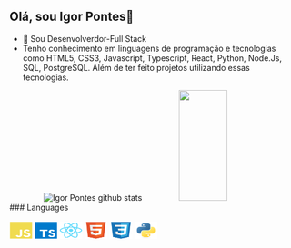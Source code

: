## Olá, sou Igor Pontes👋



- 🔭 Sou Desenvolverdor-Full Stack
- Tenho conhecimento em linguagens de programação e tecnologias como HTML5, CSS3, Javascript, Typescript, React, Python, Node.Js, SQL, PostgreSQL. Além de ter feito projetos utilizando essas tecnologias.
  
<div align="center">  
  <img width="49%" height="195px" src="https://github-readme-stats.vercel.app/api/?username=igorp332&show_icons=true&theme=dark&include_all_commits=true&count_private=true" alt="Igor Pontes github stats" /> 
  <img width="41%" height="195px" src="https://github-readme-stats.vercel.app/api/top-langs/?username=igorp332&layout=compact&hide_border=true&title_color=00bfbf&text_color=00bfbf&bg_color=0d1117" />
</div>
### Languages
<div style="display: inline_block"><br>
  <img align="center" alt="Igor-Js" height="30" width="40" src="https://raw.githubusercontent.com/devicons/devicon/master/icons/javascript/javascript-plain.svg">
  <img align="center" alt="Igor-Ts" height="30" width="40" src="https://raw.githubusercontent.com/devicons/devicon/master/icons/typescript/typescript-plain.svg">
  <img align="center" alt="Igor-React" height="30" width="40" src="https://raw.githubusercontent.com/devicons/devicon/master/icons/react/react-original.svg">
  <img align="center" alt="Igor-HTML" height="30" width="40" src="https://raw.githubusercontent.com/devicons/devicon/master/icons/html5/html5-original.svg">
  <img align="center" alt="Igor-CSS" height="30" width="40" src="https://raw.githubusercontent.com/devicons/devicon/master/icons/css3/css3-original.svg">
  <img align="center" alt="Igor-Python" height="30" width="40" src="https://raw.githubusercontent.com/devicons/devicon/master/icons/python/python-original.svg">
</div>

  
